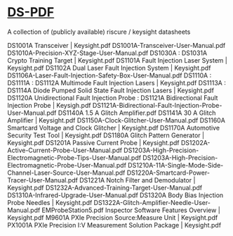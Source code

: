 # [DS-PDF](https://github.com/vmars-20/DS-PDF)
A collection of (publicly available) riscure / keysight datasheets

DS1001A Transceiver | Keysight.pdf
DS1001A-Transceiver-User-Manual.pdf
DS1010A-Precision-XYZ-Stage-User-Manual.pdf
DS1030A : DS1031A Crypto Training Target | Keysight.pdf
DS1101A Fault Injection Laser System | Keysight.pdf
DS1102A Dual Laser Fault Injection System | Keysight.pdf
DS1106A-Laser-Fault-Injection-Safety-Box-User-Manual.pdf
DS1110A : DS1111A : DS1112A Multimode Fault Injection Lasers | Keysight.pdf
DS1113A : DS1114A Diode Pumped Solid State Fault Injection Lasers | Keysight.pdf
DS1120A Unidirectional Fault Injection Probe : DS1121A Bidirectional Fault Injection Probe | Keysigh.pdf
DS1121A-Bidirectional-Fault-Injection-Probe-User-Manual.pdf
DS1140A 1.5 A Glitch Amplifier.pdf
DS1141A 30 A Glitch Amplifier | Keysight.pdf
DS1150A-Clock-Glitcher-User-Manual.pdf
DS1160A Smartcard Voltage and Clock Glitcher | Keysight.pdf
DS1170A Automotive Security Test Tool | Keysight.pdf
DS1180A Glitch Pattern Generator | Keysight.pdf
DS1201A Passive Current Probe | Keysight.pdf
DS1202A-Active-Current-Probe-User-Manual.pdf
DS1203A-High-Precision-Electromagnetic-Probe-Tips-User-Manual.pdf
DS1203A-High-Precision-Electromagnetic-Probe-User-Manual.pdf
DS1210A-11A-Single-Mode-Side-Channel-Laser-Source-User-Manual.pdf
DS1220A-Smartcard-Power-Tracer-User-Manual.pdf
DS1221A Notch Filter and Demodulator | Keysight.pdf
DS1232A-Advanced-Training-Target-User-Manual.pdf
DS1310A-Infrared-Upgrade-User-Manual.pdf
DS1320A Body Bias Injection Probe Needles | Keysight.pdf
DS1322A-Glitch-Amplifier-Needle-User-Manual.pdf
EMProbeStation5.pdf
Inspector Software Features Overview | Keysight.pdf
M9601A PXIe Precision Source:Measure Unit | Keysight.pdf
PX1001A PXIe Precision I:V Measurement Solution Package | Keysight.pdf
